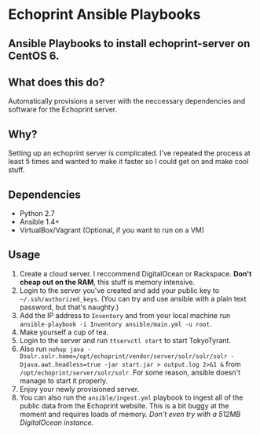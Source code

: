 # Echoprint Ansible Playbooks

## Ansible Playbooks to install echoprint-server on CentOS 6.

## What does this do?

Automatically provisions a server with the neccessary dependencies and software for the Echoprint server.

## Why?

Setting up an echoprint server is complicated. I've repeated the process at least 5 times and wanted to make it faster so I could get on and make cool stuff.

## Dependencies

* Python 2.7
* Ansible 1.4+
* VirtualBox/Vagrant (Optional, if you want to run on a VM)

## Usage

1. Create a cloud server. I reccommend DigitalOcean or Rackspace. **Don't cheap out on the RAM**, this stuff is memory intensive.
2. Login to the server you've created and add your public key to `~/.ssh/authorized_keys`. (You can try and use ansible with a plain text password, but that's naughty.)
3. Add the IP address to `Inventory` and from your local machine run `ansible-playbook -i Inventory ansible/main.yml -u root`.
4. Make yourself a cup of tea.
5. Login to the server and run `ttservctl start` to start TokyoTyrant.
6. Also run `nohup java -Dsolr.solr.home=/opt/echoprint/vendor/server/solr/solr/solr -Djava.awt.headless=true -jar start.jar > output.log 2>&1 &` from `/opt/echoprint/server/solr/solr`. For some reason, ansible doesn't manage to start it properly.
7. Enjoy your newly provisioned server.
8. You can also run the `ansible/ingest.yml` playbook to ingest all of the public data from the Echoprint website. This is a bit buggy at the moment and requires loads of memory. *Don't even try with a 512MB DigitalOcean instance.*